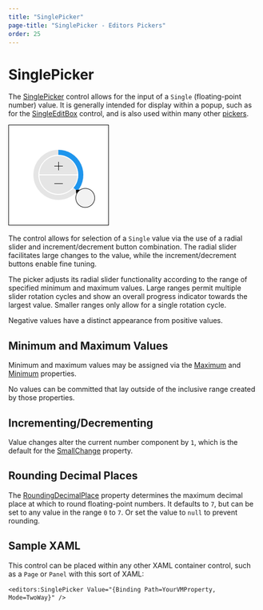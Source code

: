 ```yaml
---
title: "SinglePicker"
page-title: "SinglePicker - Editors Pickers"
order: 25
---
```

# SinglePicker

The [SinglePicker](xref:@ActiproUIRoot.Controls.Editors.SinglePicker) control allows for the input of a `Single` (floating-point number) value.  It is generally intended for display within a popup, such as for the [SingleEditBox](../editboxes/singleeditbox.md) control, and is also used within many other [pickers](index.md).

![Screenshot](../images/doublepicker.png)

The control allows for selection of a `Single` value via the use of a radial slider and increment/decrement button combination.  The radial slider facilitates large changes to the value, while the increment/decrement buttons enable fine tuning.

The picker adjusts its radial slider functionality according to the range of specified minimum and maximum values.  Large ranges permit multiple slider rotation cycles and show an overall progress indicator towards the largest value.  Smaller ranges only allow for a single rotation cycle.

Negative values have a distinct appearance from positive values.

## Minimum and Maximum Values

Minimum and maximum values may be assigned via the [Maximum](xref:@ActiproUIRoot.Controls.Editors.SinglePicker.Maximum) and [Minimum](xref:@ActiproUIRoot.Controls.Editors.SinglePicker.Minimum) properties.

No values can be committed that lay outside of the inclusive range created by those properties.

## Incrementing/Decrementing

Value changes alter the current number component by `1`, which is the default for the [SmallChange](xref:@ActiproUIRoot.Controls.Editors.SinglePicker.SmallChange) property.

## Rounding Decimal Places

The [RoundingDecimalPlace](xref:@ActiproUIRoot.Controls.Editors.SinglePicker.RoundingDecimalPlace) property determines the maximum decimal place at which to round floating-point numbers.  It defaults to `7`, but can be set to any value in the range `0` to `7`.  Or set the value to `null` to prevent rounding.

## Sample XAML

This control can be placed within any other XAML container control, such as a `Page` or `Panel` with this sort of XAML:

```xaml
<editors:SinglePicker Value="{Binding Path=YourVMProperty, Mode=TwoWay}" />
```
